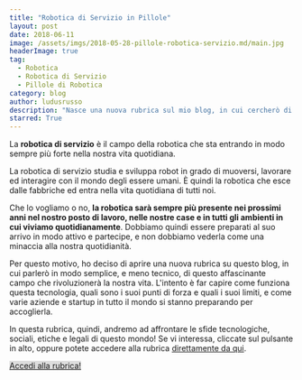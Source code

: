 ```yaml
---
title: "Robotica di Servizio in Pillole"
layout: post
date: 2018-06-11
image: /assets/imgs/2018-05-28-pillole-robotica-servizio.md/main.jpg
headerImage: true
tag:
  - Robotica
  - Robotica di Servizio
  - Pillole di Robotica
category: blog
author: ludusrusso
description: "Nasce una nuova rubrica sul mio blog, in cui cercherò di spiegare in modo semplice il mondo della robotica di servizio"
starred: True
---
```


La **robotica di servizio** è il campo della robotica che sta entrando in modo sempre più forte nella nostra vita quotidiana. 

La robotica di servizio studia e sviluppa robot in grado di muoversi, lavorare ed interagire con il mondo degli essere umani. È quindi la robotica che esce dalle fabbriche ed entra nella vita quotidiana di tutti noi.

Che lo vogliamo o no, **la robotica sarà sempre più presente nei prossimi anni nel nostro posto di lavoro, nelle nostre case e in tutti gli ambienti in cui viviamo quotidianamente**. Dobbiamo quindi essere preparati al suo arrivo in modo attivo e partecipe, e non dobbiamo vederla come una minaccia alla nostra quotidianità.

Per questo motivo, ho deciso di aprire una nuova rubrica su questo blog, in cui parlerò in modo semplice, e meno tecnico, di questo affascinante campo che rivoluzionerà la nostra vita. L'intento è far capire come funziona questa tecnologia, quali sono i suoi punti di forza e quali i suoi limiti, e come varie aziende e startup in tutto il mondo si stanno preparando per accoglierla.

In questa rubrica, quindi, andremo ad affrontare le sfide tecnologiche, sociali, etiche e legali di questo mondo! Se vi interessa, cliccate sul pulsante in alto, oppure potete accedere alla rubrica [direttamente da qui](/robotica/).

<a href="/robotica/" role="button" class="btn" style="background-color: #ddd"> Accedi alla rubrica!</a>
